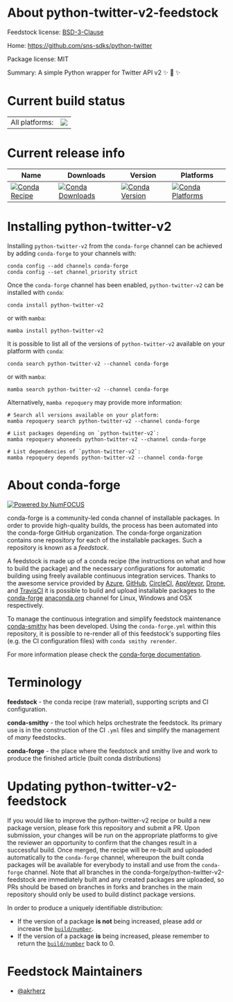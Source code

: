 About python-twitter-v2-feedstock
=================================

Feedstock license: [BSD-3-Clause](https://github.com/conda-forge/python-twitter-v2-feedstock/blob/main/LICENSE.txt)

Home: https://github.com/sns-sdks/python-twitter

Package license: MIT

Summary: A simple Python wrapper for Twitter API v2 ✨ 🍰 ✨

Current build status
====================


<table><tr><td>All platforms:</td>
    <td>
      <a href="https://dev.azure.com/conda-forge/feedstock-builds/_build/latest?definitionId=21185&branchName=main">
        <img src="https://dev.azure.com/conda-forge/feedstock-builds/_apis/build/status/python-twitter-v2-feedstock?branchName=main">
      </a>
    </td>
  </tr>
</table>

Current release info
====================

| Name | Downloads | Version | Platforms |
| --- | --- | --- | --- |
| [![Conda Recipe](https://img.shields.io/badge/recipe-python--twitter--v2-green.svg)](https://anaconda.org/conda-forge/python-twitter-v2) | [![Conda Downloads](https://img.shields.io/conda/dn/conda-forge/python-twitter-v2.svg)](https://anaconda.org/conda-forge/python-twitter-v2) | [![Conda Version](https://img.shields.io/conda/vn/conda-forge/python-twitter-v2.svg)](https://anaconda.org/conda-forge/python-twitter-v2) | [![Conda Platforms](https://img.shields.io/conda/pn/conda-forge/python-twitter-v2.svg)](https://anaconda.org/conda-forge/python-twitter-v2) |

Installing python-twitter-v2
============================

Installing `python-twitter-v2` from the `conda-forge` channel can be achieved by adding `conda-forge` to your channels with:

```
conda config --add channels conda-forge
conda config --set channel_priority strict
```

Once the `conda-forge` channel has been enabled, `python-twitter-v2` can be installed with `conda`:

```
conda install python-twitter-v2
```

or with `mamba`:

```
mamba install python-twitter-v2
```

It is possible to list all of the versions of `python-twitter-v2` available on your platform with `conda`:

```
conda search python-twitter-v2 --channel conda-forge
```

or with `mamba`:

```
mamba search python-twitter-v2 --channel conda-forge
```

Alternatively, `mamba repoquery` may provide more information:

```
# Search all versions available on your platform:
mamba repoquery search python-twitter-v2 --channel conda-forge

# List packages depending on `python-twitter-v2`:
mamba repoquery whoneeds python-twitter-v2 --channel conda-forge

# List dependencies of `python-twitter-v2`:
mamba repoquery depends python-twitter-v2 --channel conda-forge
```


About conda-forge
=================

[![Powered by
NumFOCUS](https://img.shields.io/badge/powered%20by-NumFOCUS-orange.svg?style=flat&colorA=E1523D&colorB=007D8A)](https://numfocus.org)

conda-forge is a community-led conda channel of installable packages.
In order to provide high-quality builds, the process has been automated into the
conda-forge GitHub organization. The conda-forge organization contains one repository
for each of the installable packages. Such a repository is known as a *feedstock*.

A feedstock is made up of a conda recipe (the instructions on what and how to build
the package) and the necessary configurations for automatic building using freely
available continuous integration services. Thanks to the awesome service provided by
[Azure](https://azure.microsoft.com/en-us/services/devops/), [GitHub](https://github.com/),
[CircleCI](https://circleci.com/), [AppVeyor](https://www.appveyor.com/),
[Drone](https://cloud.drone.io/welcome), and [TravisCI](https://travis-ci.com/)
it is possible to build and upload installable packages to the
[conda-forge](https://anaconda.org/conda-forge) [anaconda.org](https://anaconda.org/)
channel for Linux, Windows and OSX respectively.

To manage the continuous integration and simplify feedstock maintenance
[conda-smithy](https://github.com/conda-forge/conda-smithy) has been developed.
Using the ``conda-forge.yml`` within this repository, it is possible to re-render all of
this feedstock's supporting files (e.g. the CI configuration files) with ``conda smithy rerender``.

For more information please check the [conda-forge documentation](https://conda-forge.org/docs/).

Terminology
===========

**feedstock** - the conda recipe (raw material), supporting scripts and CI configuration.

**conda-smithy** - the tool which helps orchestrate the feedstock.
                   Its primary use is in the construction of the CI ``.yml`` files
                   and simplify the management of *many* feedstocks.

**conda-forge** - the place where the feedstock and smithy live and work to
                  produce the finished article (built conda distributions)


Updating python-twitter-v2-feedstock
====================================

If you would like to improve the python-twitter-v2 recipe or build a new
package version, please fork this repository and submit a PR. Upon submission,
your changes will be run on the appropriate platforms to give the reviewer an
opportunity to confirm that the changes result in a successful build. Once
merged, the recipe will be re-built and uploaded automatically to the
`conda-forge` channel, whereupon the built conda packages will be available for
everybody to install and use from the `conda-forge` channel.
Note that all branches in the conda-forge/python-twitter-v2-feedstock are
immediately built and any created packages are uploaded, so PRs should be based
on branches in forks and branches in the main repository should only be used to
build distinct package versions.

In order to produce a uniquely identifiable distribution:
 * If the version of a package **is not** being increased, please add or increase
   the [``build/number``](https://docs.conda.io/projects/conda-build/en/latest/resources/define-metadata.html#build-number-and-string).
 * If the version of a package **is** being increased, please remember to return
   the [``build/number``](https://docs.conda.io/projects/conda-build/en/latest/resources/define-metadata.html#build-number-and-string)
   back to 0.

Feedstock Maintainers
=====================

* [@akrherz](https://github.com/akrherz/)

